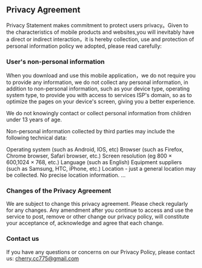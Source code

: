 ## Privacy Agreement

Privacy Statement makes commitment to protect users privacy。Given to the characteristics of mobile products and websites,you will inevitably have a direct or indirect interaction，it is hereby collection, use and protection of personal information policy we adopted, please read carefully:

### User's non-personal information

When you download and use this mobile application，we do not require you to provide any information, we do not collect any personal information, in addition to non-personal information, such as your device type, operating system type, to provide you with access to services ISP's domain, so as to optimize the pages on your device's screen, giving you a better experience.

We do not knowingly contact or collect personal information from children under 13 years of age.

Non-personal information collected by third parties may include the following technical data:

Operating system (such as Android, IOS, etc)
Browser (such as Firefox, Chrome browser, Safari browser, etc.)
Screen resolution (eg 800 × 600,1024 × 768, etc.)
Language (such as English)
Equipment suppliers (such as Samsung, HTC, iPhone, etc.)
Location - just a general location may be collected. No precise location information. ...

### Changes of the Privacy Agreement

We are subject to change this privacy agreement. Please check regularly for any changes. Any amendment after you continue to access and use the service to post, remove or other change our privacy policy, will constitute your acceptance of, acknowledge and agree that each change.
### Contact us

If you have any questions or concerns on our Privacy Policy, please contact us: cherry.cc775@gmail.com